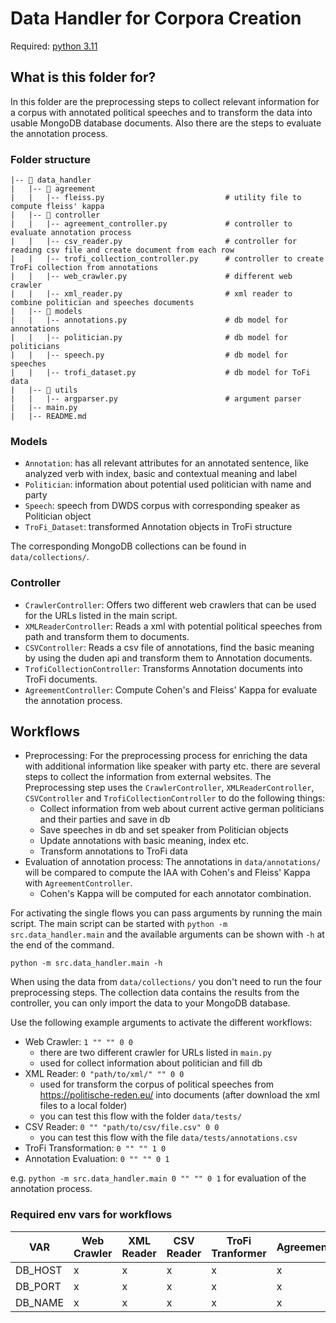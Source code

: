 # Data Handler for Corpora Creation

Required: [python 3.11](https://docs.python.org/3.11/contents.html)


## What is this folder for?
In this folder are the preprocessing steps to collect relevant information for a corpus
with annotated political speeches and to transform the data into usable MongoDB database 
documents. Also there are the steps to evaluate the annotation process.

### Folder structure

```
|-- 📁 data_handler
|   |-- 📁 agreement
|   |   |-- fleiss.py                           # utility file to compute fleiss' kappa
|   |-- 📁 controller    
|   |   |-- agreement_controller.py             # controller to evaluate annotation process      
|   |   |-- csv_reader.py                       # controller for reading csv file and create document from each row
|   |   |-- trofi_collection_controller.py      # controller to create TroFi collection from annotations    
|   |   |-- web_crawler.py                      # different web crawler         
|   |   |-- xml_reader.py                       # xml reader to combine politician and speeches documents
|   |-- 📁 models    
|   |   |-- annotations.py                      # db model for annotations           
|   |   |-- politician.py                       # db model for politicians               
|   |   |-- speech.py                           # db model for speeches          
|   |   |-- trofi_dataset.py                    # db model for ToFi data
|   |-- 📁 utils  
|   |   |-- argparser.py                        # argument parser         
|   |-- main.py  
|   |-- README.md
```

### Models
- `Annotation`: has all relevant attributes for an annotated sentence, like analyzed verb with index, basic and contextual meaning and label
- `Politician`: information about potential used politician with name and party
- `Speech`: speech from DWDS corpus with corresponding speaker as Politician object
- `TroFi_Dataset`: transformed Annotation objects in TroFi structure

The corresponding MongoDB collections can be found in `data/collections/`.

### Controller
- `CrawlerController`: Offers two different web crawlers that can be used for the URLs listed in the main script.
- `XMLReaderController`: Reads a xml with potential political speeches from path and transform them to documents.
- `CSVController`: Reads a csv file of annotations, find the basic meaning by using the duden api and transform them to Annotation documents.
- `TrofiCollectionController`: Transforms Annotation documents into TroFi documents.
- `AgreementController`: Compute Cohen's and Fleiss' Kappa for evaluate the annotation process.

## Workflows
- Preprocessing: For the preprocessing process for enriching the data with additional information like speaker with party
etc. there are several steps to collect the information from external websites.
The Preprocessing step uses the `CrawlerController`, `XMLReaderController`, `CSVController` and `TrofiCollectionController`
to do the following things:
  - Collect information from web about current active german politicians and their parties and save in db
  - Save speeches in db and set speaker from Politician objects
  - Update annotations with basic meaning, index etc.
  - Transform annotations to TroFi data
- Evaluation of annotation process: The annotations in `data/annotations/` will be compared to compute the IAA with
Cohen's and Fleiss' Kappa with `AgreementController`.
  - Cohen's Kappa will be computed for each annotator combination.

For activating the single flows you can pass arguments by running the main script.
The main script can be started with `python -m src.data_handler.main` and the available arguments can be 
shown with `-h` at the end of the command.

`python -m src.data_handler.main -h`

When using the data from `data/collections/` you don't need to run the four preprocessing steps.
The collection data contains the results from the controller, you can only import the data to your 
MongoDB database.

Use the following example arguments to activate the different workflows:
- Web Crawler: `1 "" "" 0 0`
  - there are two different crawler for URLs listed in `main.py`
  - used for collect information about politician and fill db
- XML Reader: `0 "path/to/xml/" "" 0 0`
  - used for transform the corpus of political speeches from https://politische-reden.eu/ into documents 
  (after download the xml files to a local folder)
  - you can test this flow with the folder `data/tests/`
- CSV Reader: `0 "" "path/to/csv/file.csv" 0 0`
  - you can test this flow with the file `data/tests/annotations.csv`
- TroFi Transformation: `0 "" "" 1 0`
- Annotation Evaluation: `0 "" "" 0 1`

e.g. `python -m src.data_handler.main 0 "" "" 0 1` for evaluation of the annotation process.

### Required env vars for workflows
| VAR              | Web Crawler | XML Reader | CSV Reader | TroFi Tranformer | Agreement |
|------------------|-------------|-----|-----|-----|-----|
| DB_HOST          | x           | x | x | x | x |
| DB_PORT          | x           | x | x | x | x |
| DB_NAME          | x           | x | x | x | x |